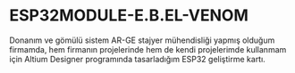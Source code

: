 # ESP32MODULE-E.B.EL-VENOM

Donanım ve gömülü sistem AR-GE stajyer mühendisliği yapmış olduğum firmamda, hem firmanın projelerinde hem de kendi projelerimde kullanmam için Altium Designer programında tasarladığım ESP32 geliştirme kartı.
